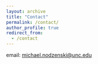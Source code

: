 ```yaml
---
layout: archive
title: "Contact"
permalink: /contact/
author_profile: true
redirect_from:
  - /contact
---
```

email: michael.nodzenski@unc.edu
